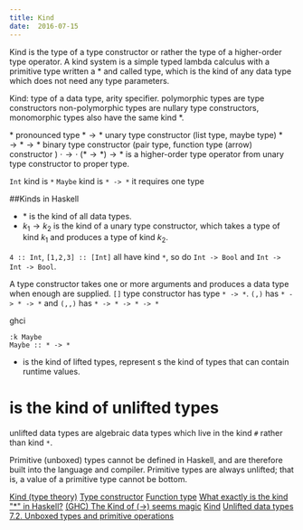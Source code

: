 ```yaml
---
title: Kind
date:  2016-07-15
---
```


Kind is the type of a type constructor or rather the type of a higher-order type
operator. A kind system is a simple typed lambda calculus with a primitive type
written a * and called type, which is the kind of any data type which does not
need any type parameters.

Kind: type of a data type, arity specifier.
polymorphic types are type constructors
non-polymorphic types are nullary type constructors, monomorphic types also have
the same kind *.

$*$ pronounced type
$* \to *$ unary type constructor (list type, maybe type)
$* \to * \to *$ binary type constructor (pair type, function type (arrow) constructor ) $\cdot \to \cdot$
$(* \to *) \to *$ is a higher-order type operator from unary type constructor to proper type.

`Int` kind is `*`
`Maybe` kind is `* -> *` it requires one type

##Kinds in Haskell

 - $*$ is the kind of all data types.
 - $k_1 \to k_2$ is the kind of a unary type constructor, which takes a type of
 kind $k_1$ and produces a type of kind $k_2$.

 `4 :: Int`, `[1,2,3] :: [Int]` all have kind `*`, so do `Int -> Bool` and `Int -> Int -> Bool`.

 A type constructor takes one or more arguments and produces a data type when enough
 are supplied. `[]` type constructor has type `* -> *`. `(,)` has `* -> * -> *`
 and `(,,)` has `* -> * -> * -> *`

 ghci
```
:k Maybe
Maybe :: * -> *
```

* is the kind of lifted types, represent s the kind of types that can contain
runtime values.
# is the kind of unlifted types

unlifted data types are algebraic data types which live in the kind `#` rather
than kind `*`.

 Primitive (unboxed) types cannot be defined in Haskell, and are therefore built
 into the language and compiler. Primitive types are always unlifted; that is,
 a value of a primitive type cannot be bottom.

[Kind (type theory)](https://en.wikipedia.org/wiki/Kind_(type_theory))
[Type constructor](https://en.wikipedia.org/wiki/Type_constructor)
[Function type](https://en.wikipedia.org/wiki/Function_type)
[What exactly is the kind "*" in Haskell?](https://stackoverflow.com/questions/27095011/what-exactly-is-the-kind-in-haskell)
[(GHC) The Kind of (->) seems magic](https://www.reddit.com/r/haskell/comments/2u6dne/ghc_the_kind_of_seems_magic/co5poc5)
[Kind](https://wiki.haskell.org/Kind)
[Unlifted data types](https://ghc.haskell.org/trac/ghc/wiki/UnliftedDataTypes)
[7.2. Unboxed types and primitive operations](https://downloads.haskell.org/~ghc/6.12.3/docs/html/users_guide/primitives.html)
